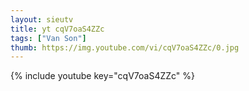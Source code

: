 ```yaml
--- 
layout: sieutv
title: yt cqV7oaS4ZZc
tags: ["Van Son"]
thumb: https://img.youtube.com/vi/cqV7oaS4ZZc/0.jpg
---
```

{% include youtube key="cqV7oaS4ZZc" %} 
